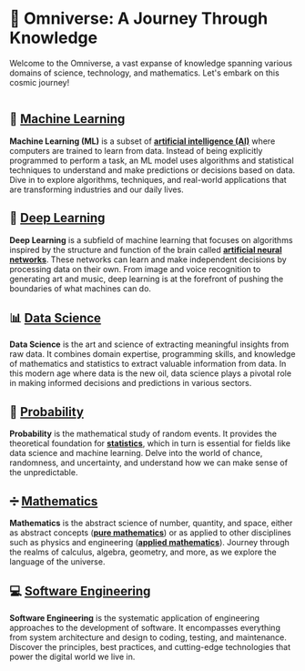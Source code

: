 # 🌌 Omniverse: A Journey Through Knowledge

Welcome to the Omniverse, a vast expanse of knowledge spanning various domains
of science, technology, and mathematics. Let's embark on this cosmic journey!

```{tableofcontents}

```

## 🤖 [Machine Learning](https://en.wikipedia.org/wiki/Machine_learning)

**Machine Learning (ML)** is a subset of
**[artificial intelligence (AI)](https://en.wikipedia.org/wiki/Artificial_intelligence)**
where computers are trained to learn from data. Instead of being explicitly
programmed to perform a task, an ML model uses algorithms and statistical
techniques to understand and make predictions or decisions based on data. Dive
in to explore algorithms, techniques, and real-world applications that are
transforming industries and our daily lives.

## 🧠 [Deep Learning](https://en.wikipedia.org/wiki/Deep_learning)

**Deep Learning** is a subfield of machine learning that focuses on algorithms
inspired by the structure and function of the brain called
**[artificial neural networks](https://en.wikipedia.org/wiki/Artificial_neural_network)**.
These networks can learn and make independent decisions by processing data on
their own. From image and voice recognition to generating art and music, deep
learning is at the forefront of pushing the boundaries of what machines can do.

## 📊 [Data Science](https://en.wikipedia.org/wiki/Data_science)

**Data Science** is the art and science of extracting meaningful insights from
raw data. It combines domain expertise, programming skills, and knowledge of
mathematics and statistics to extract valuable information from data. In this
modern age where data is the new oil, data science plays a pivotal role in
making informed decisions and predictions in various sectors.

## 🎲 [Probability](https://en.wikipedia.org/wiki/Probability)

**Probability** is the mathematical study of random events. It provides the
theoretical foundation for
**[statistics](https://en.wikipedia.org/wiki/Statistics)**, which in turn is
essential for fields like data science and machine learning. Delve into the
world of chance, randomness, and uncertainty, and understand how we can make
sense of the unpredictable.

## ➗ [Mathematics](https://en.wikipedia.org/wiki/Mathematics)

**Mathematics** is the abstract science of number, quantity, and space, either
as abstract concepts
(**[pure mathematics](https://en.wikipedia.org/wiki/Pure_mathematics)**) or as
applied to other disciplines such as physics and engineering
(**[applied mathematics](https://en.wikipedia.org/wiki/Applied_mathematics)**).
Journey through the realms of calculus, algebra, geometry, and more, as we
explore the language of the universe.

## 💻 [Software Engineering](https://en.wikipedia.org/wiki/Software_engineering)

**Software Engineering** is the systematic application of engineering approaches
to the development of software. It encompasses everything from system
architecture and design to coding, testing, and maintenance. Discover the
principles, best practices, and cutting-edge technologies that power the digital
world we live in.
